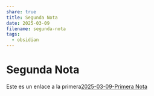 ```yaml
---
share: true
title: Segunda Nota
date: 2025-03-09
filename: segunda-nota
tags:
  - obsidian
---
```


# Segunda Nota

Este es un enlace a la primera[2025-03-09-Primera Nota](./2025-03-09-Primera%20Nota.md)
